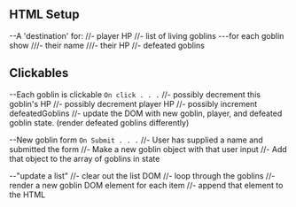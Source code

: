 ## HTML Setup
--A 'destination' for:
    //- player HP
    //- list of living goblins
        ---for each goblin show
            ///- their name
            ///- their HP
    //- defeated goblins


## Clickables
--Each goblin is clickable `On click . . .`
    //- possibly decrement this goblin's HP
    //- possibly decrement player HP
    //- possibly increment defeatedGoblins
    //- update the DOM with new goblin, player, and defeated goblin state. (render defeated goblins differently)

--New goblin form `On Submit . . .`
    //- User has supplied a name and submitted the form
    //- Make a new goblin object with that user input
    //- Add that object to the array of goblins in state

--"update a list"
    //- clear out the list DOM
    //- loop through the goblins
    //- render a new goblin DOM element for each item
    //- append that element to the HTML